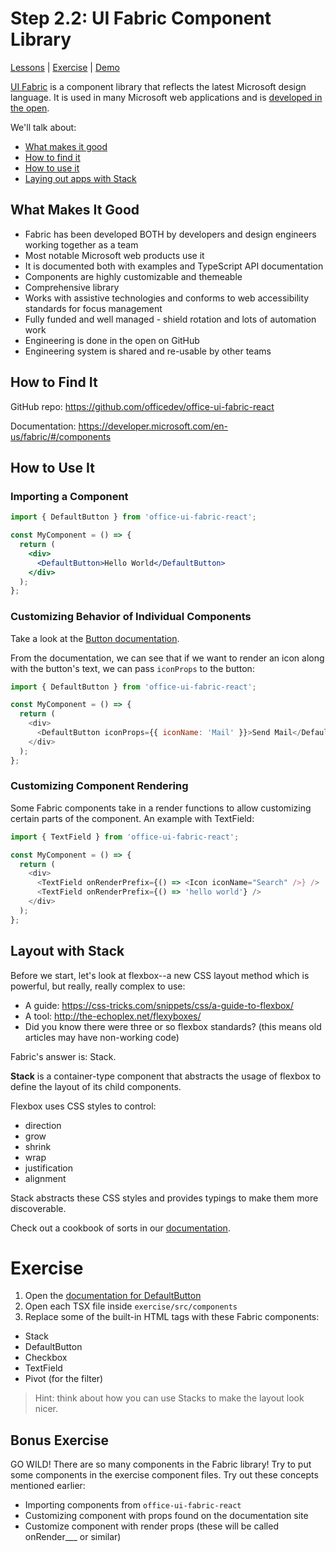 # Step 2.2: UI Fabric Component Library

[Lessons](../) | [Exercise](./exercise/) | [Demo](./demo/)

[UI Fabric](https://developer.microsoft.com/en-us/fabric) is a component library that reflects the latest Microsoft design language. It is used in many Microsoft web applications and is [developed in the open](https://github.com/OfficeDev/office-ui-fabric-react).

We'll talk about:

- [What makes it good](#what-makes-it-good)
- [How to find it](#how-to-find-it)
- [How to use it](#how-to-use-it)
- [Laying out apps with Stack](#layout-with-stack)

## What Makes It Good

- Fabric has been developed BOTH by developers and design engineers working together as a team
- Most notable Microsoft web products use it
- It is documented both with examples and TypeScript API documentation
- Components are highly customizable and themeable
- Comprehensive library
- Works with assistive technologies and conforms to web accessibility standards for focus management
- Fully funded and well managed - shield rotation and lots of automation work
- Engineering is done in the open on GitHub
- Engineering system is shared and re-usable by other teams

## How to Find It

GitHub repo:
https://github.com/officedev/office-ui-fabric-react

Documentation:
https://developer.microsoft.com/en-us/fabric/#/components

## How to Use It

### Importing a Component

```jsx
import { DefaultButton } from 'office-ui-fabric-react';

const MyComponent = () => {
  return (
    <div>
      <DefaultButton>Hello World</DefaultButton>
    </div>
  );
};
```

### Customizing Behavior of Individual Components

Take a look at the [Button documentation](https://developer.microsoft.com/en-us/fabric#/components/button).

From the documentation, we can see that if we want to render an icon along with the button's text, we can pass `iconProps` to the button:

```js
import { DefaultButton } from 'office-ui-fabric-react';

const MyComponent = () => {
  return (
    <div>
      <DefaultButton iconProps={{ iconName: 'Mail' }}>Send Mail</DefaultButton>
    </div>
  );
};
```

### Customizing Component Rendering

Some Fabric components take in a render functions to allow customizing certain parts of the component. An example with TextField:

```js
import { TextField } from 'office-ui-fabric-react';

const MyComponent = () => {
  return (
    <div>
      <TextField onRenderPrefix={() => <Icon iconName="Search" />} />
      <TextField onRenderPrefix={() => 'hello world'} />
    </div>
  );
};
```

## Layout with Stack

Before we start, let's look at flexbox--a new CSS layout method which is powerful, but really, really complex to use:

- A guide: https://css-tricks.com/snippets/css/a-guide-to-flexbox/
- A tool: http://the-echoplex.net/flexyboxes/
- Did you know there were three or so flexbox standards? (this means old articles may have non-working code)

Fabric's answer is: Stack.

**Stack** is a container-type component that abstracts the usage of flexbox to define the layout of its child components.

Flexbox uses CSS styles to control:

- direction
- grow
- shrink
- wrap
- justification
- alignment

Stack abstracts these CSS styles and provides typings to make them more discoverable.

Check out a cookbook of sorts in our [documentation](https://developer.microsoft.com/en-us/fabric#/components/stack).

# Exercise

1. Open the [documentation for DefaultButton](https://developer.microsoft.com/en-us/fabric/#/components/button)
2. Open each TSX file inside `exercise/src/components`
3. Replace some of the built-in HTML tags with these Fabric components:

- Stack
- DefaultButton
- Checkbox
- TextField
- Pivot (for the filter)

> Hint: think about how you can use Stacks to make the layout look nicer.

## Bonus Exercise

GO WILD! There are so many components in the Fabric library! Try to put some components in the exercise component files. Try out these concepts mentioned earlier:

- Importing components from `office-ui-fabric-react`
- Customizing component with props found on the documentation site
- Customize component with render props (these will be called onRender\_\_\_ or similar)
